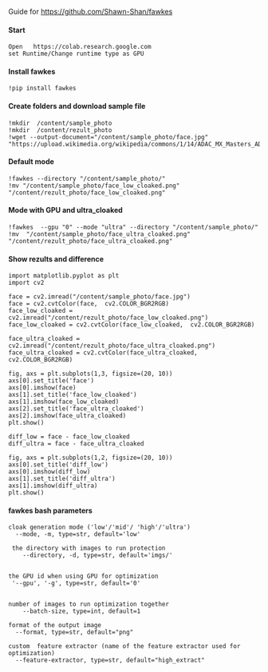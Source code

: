 Guide for https://github.com/Shawn-Shan/fawkes

#### Start
    Open   https://colab.research.google.com
    set Runtime/Change runtime type as GPU
    
#### Install fawkes
    !pip install fawkes

#### Create folders and download sample file
    !mkdir  /content/sample_photo
    !mkdir  /content/rezult_photo
    !wget --output-document="/content/sample_photo/face.jpg" "https://upload.wikimedia.org/wikipedia/commons/1/14/ADAC_MX_Masters_ADAC_Promotiongirls.JPG"

#### Default mode
    !fawkes --directory "/content/sample_photo/" 
    !mv "/content/sample_photo/face_low_cloaked.png" "/content/rezult_photo/face_low_cloaked.png"

#### Mode with GPU and ultra_cloaked
    !fawkes  --gpu "0" --mode "ultra" --directory "/content/sample_photo/" 
    !mv  "/content/sample_photo/face_ultra_cloaked.png" "/content/rezult_photo/face_ultra_cloaked.png"

#### Show rezults and difference
    import matplotlib.pyplot as plt
    import cv2

    face = cv2.imread("/content/sample_photo/face.jpg")
    face = cv2.cvtColor(face,  cv2.COLOR_BGR2RGB)
    face_low_cloaked = cv2.imread("/content/rezult_photo/face_low_cloaked.png")
    face_low_cloaked = cv2.cvtColor(face_low_cloaked,  cv2.COLOR_BGR2RGB)

    face_ultra_cloaked = cv2.imread("/content/rezult_photo/face_ultra_cloaked.png")
    face_ultra_cloaked = cv2.cvtColor(face_ultra_cloaked,  cv2.COLOR_BGR2RGB)

    fig, axs = plt.subplots(1,3, figsize=(20, 10))
    axs[0].set_title('face')
    axs[0].imshow(face)
    axs[1].set_title('face_low_cloaked')
    axs[1].imshow(face_low_cloaked)
    axs[2].set_title('face_ultra_cloaked')
    axs[2].imshow(face_ultra_cloaked)
    plt.show()

    diff_low = face - face_low_cloaked
    diff_ultra = face - face_ultra_cloaked

    fig, axs = plt.subplots(1,2, figsize=(20, 10))
    axs[0].set_title('diff_low')
    axs[0].imshow(diff_low)
    axs[1].set_title('diff_ultra')
    axs[1].imshow(diff_ultra)
    plt.show()

#### fawkes bash parameters

    cloak generation mode ('low'/'mid'/ 'high'/'ultra')
      --mode, -m, type=str, default='low'

     the directory with images to run protection
        --directory, -d, type=str, default='imgs/'


    the GPU id when using GPU for optimization
     '--gpu', '-g', type=str, default='0'


    number of images to run optimization together
        --batch-size, type=int, default=1

    format of the output image
      --format, type=str, default="png"

    custom  feature extractor (name of the feature extractor used for optimization)
      --feature-extractor, type=str, default="high_extract"
